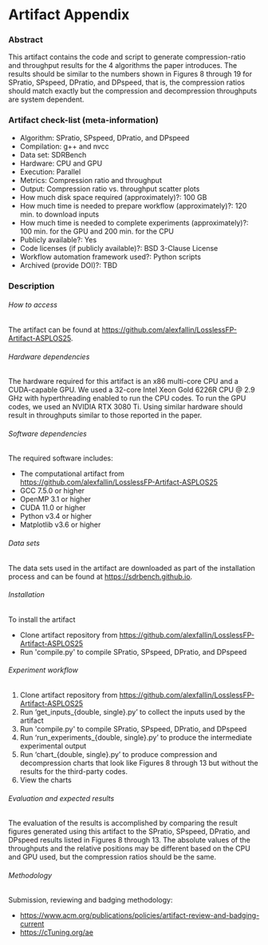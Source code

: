 # Artifact Appendix
### Abstract
This artifact contains the code and script to generate compression-ratio and throughput results for the 4 algorithms the paper introduces. The results should be similar to the numbers shown in Figures 8 through 19 for SPratio, SPspeed, DPratio, and DPspeed, that is, the compression ratios should match exactly but the compression and decompression throughputs are system dependent.

### Artifact check-list (meta-information)
  - Algorithm: SPratio, SPspeed, DPratio, and DPspeed
  - Compilation: g++ and nvcc
  - Data set: SDRBench
  - Hardware: CPU and GPU
  - Execution: Parallel
  - Metrics: Compression ratio and throughput
  - Output: Compression ratio vs. throughput scatter plots
  - How much disk space required (approximately)?: 100 GB
  - How much time is needed to prepare workflow (approximately)?: 120 min. to download inputs
  - How much time is needed to complete experiments (approximately)?: 100 min. for the GPU and 200 min. for the CPU
  - Publicly available?: Yes
  - Code licenses (if publicly available)?: BSD 3-Clause License
  - Workflow automation framework used?: Python scripts
  - Archived (provide DOI)?: TBD


### Description
###### How to access
The artifact can be found at https://github.com/alexfallin/LosslessFP-Artifact-ASPLOS25.

###### Hardware dependencies
The hardware required for this artifact is an x86 multi-core CPU and a CUDA-capable GPU. We used a 32-core Intel Xeon Gold 6226R CPU @ 2.9 GHz with hyperthreading enabled to run the CPU codes. To run the GPU codes, we used an NVIDIA RTX 3080 Ti. Using similar hardware should result in throughputs similar to those reported in the paper.

###### Software dependencies
The required software includes:
- The computational artifact from https://github.com/alexfallin/LosslessFP-Artifact-ASPLOS25
- GCC 7.5.0 or higher
- OpenMP 3.1 or higher
- CUDA 11.0 or higher
- Python v3.4 or higher
- Matplotlib v3.6 or higher


###### Data sets
The data sets used in the artifact are downloaded as part of the installation process and can be found at https://sdrbench.github.io.

###### Installation
To install the artifact
- Clone artifact repository from https://github.com/alexfallin/LosslessFP-Artifact-ASPLOS25
- Run 'compile.py' to compile SPratio, SPspeed, DPratio, and DPspeed

###### Experiment workflow
1. Clone artifact repository from https://github.com/alexfallin/LosslessFP-Artifact-ASPLOS25
2. Run ‘get\_inputs\_\{double, single\}.py’ to collect the inputs used by the artifact
3. Run 'compile.py' to compile SPratio, SPspeed, DPratio, and DPspeed
4. Run ‘run\_experiments\_\{double, single\}.py’ to produce the intermediate experimental output
5. Run ‘chart\_\{double, single\}.py’ to produce compression and decompression charts that look like Figures 8 through 13 but without the results for the third-party codes.
6. View the charts

###### Evaluation and expected results

The evaluation of the results is accomplished by comparing the result figures generated using this artifact to the SPratio, SPspeed, DPratio, and DPspeed results listed in Figures 8 through 13. The absolute values of the throughputs and the relative positions may be different based on the CPU and GPU used, but the compression ratios should be the same.

###### Methodology

Submission, reviewing and badging methodology:
- https://www.acm.org/publications/policies/artifact-review-and-badging-current
- https://cTuning.org/ae
